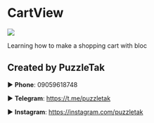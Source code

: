 # CartView

![](https://unimaet.ir/puzzle.png)

Learning how to make a shopping cart with bloc

## Created by PuzzleTak

:arrow_forward:  **Phone**: 09059618748

:arrow_forward:  **Telegram**: https://t.me/puzzletak

:arrow_forward:  **Instagram**: https://instagram.com/puzzletak
